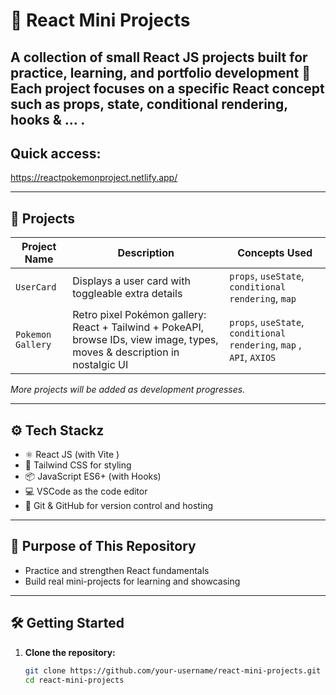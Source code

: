 # 🚀 React Mini Projects

A collection of small React JS projects built for practice, learning, and portfolio development 🎯  
Each project focuses on a specific React concept such as props, state, conditional rendering, hooks & ... .
---

## Quick access:
https://reactpokemonproject.netlify.app/

---

## 📁 Projects

| Project Name | Description | Concepts Used |
|--------------|-------------|----------------|
| `UserCard`   | Displays a user card with toggleable extra details | `props`, `useState`, `conditional rendering`, `map` |
| `Pokemon Gallery`| Retro pixel Pokémon gallery: React + Tailwind + PokeAPI, browse IDs, view image, types, moves & description in nostalgic UI | `props`, `useState`, `conditional rendering`, `map` , `API`, `AXIOS` |

*More projects will be added as development progresses.*

---

## ⚙️ Tech Stackz

- ⚛️ React JS (with Vite )
- 💅 Tailwind CSS for styling
- 📦 JavaScript ES6+ (with Hooks)
- 💻 VSCode as the code editor
- 🐙 Git & GitHub for version control and hosting

---

## 🎯 Purpose of This Repository

- Practice and strengthen React fundamentals
- Build real mini-projects for learning and showcasing

---

## 🛠️ Getting Started

1. **Clone the repository:**
   ```bash
   git clone https://github.com/your-username/react-mini-projects.git
   cd react-mini-projects

